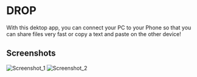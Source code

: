 # DROP

With this dektop app, you can connect your PC to your Phone so that you can share files very fast or copy a text and paste on the other device!

## Screenshots

![Screenshot_1](https://user-images.githubusercontent.com/75737586/205444620-1a8e28e0-02ce-412e-ab0f-11bce5d2f8e9.png)
![Screenshot_2](https://user-images.githubusercontent.com/75737586/205444621-43f7e312-6035-40f5-8aba-a7b39db1f08e.png)
